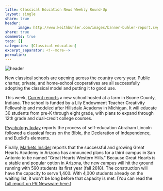 ```yaml
---
title: Classical Education News Weekly Round-Up
layout: single
share: true
header:
      image: http://www.keithbuhler.com/images/banner-buhler-report.svg
share: true
comments: true
tags: []
categories: [Classical education]
excerpt_separator: <!--more-->
permalink: 
---
```



![header](http://www.philanthropyroundtable.org/file_uploads/_DSF2212.jpg)

New classical schools are opening across the country every year. Public charter, private, and home-school cooperatives are all successfully adopting the classical model and putting it to good use. 

This week, [Current reports](http://www.currentzionsville.com/2017/08/22/little-school-on-the-prairie-family-farm-becomes-new-campus-for-classical-education-in-boone-county/) a new school hosted at a farm in Boone County, Indiana. The school is funded by a Lily Endowment Teacher Creativity Fellowship and modeled after Hillsdale Academy in Michigan. It will educate 30 students from pre-K through eight grade, with plans to expand through 12th grade and dual-credit college courses. 

[Psychology today](https://www.psychologytoday.com/blog/can-t-we-all-just-get-along/201708/lincolns-reading-list-divided-nation) reports the process of self-education Abraham Lincoln followed a classical focus on the Bible, the Declaration of Independence, and Euclid's elements. 

Finally, [Markets Insider](http://markets.businessinsider.com/news/stocks/Great-Hearts-Announces-Newest-Campus-in-Northwest-San-Antonio-590429) reports that the successful and growing Great Hearts Academy in Arizona has announced plans for a third campus in San Antonio to be named "Great Hearts Western Hills." Because Great Hearts is a stable and popular option in Arizona, the new campus will hit the ground running with 560 students its first year (fall 2018). The construction will have the capacity to serve 1,400. With 4,000 students already on the waiting list, it won't be long before that capacity is met. (You can read the [full report on PR Newswire here.](http://www.prnewswire.com/news-releases/great-hearts-announces-newest-campus-in-northwest-san-antonio-300506775.html))